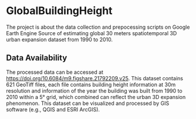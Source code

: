 # GlobalBuildingHeight
The project is about the data collection and prepocessing scripts on Google Earth Engine Source of estimating global 30 meters spatiotemporal 3D urban expansion dataset from 1990 to 2010.


## Data Availability
The processed data can be accessed at https://doi.org/10.6084/m9.figshare.21792209.v25. This dataset contains 621 GeoTiff files, each file contains building height information at 30m resolution and information of the year the building was built from 1990 to 2010 within a 5° grid, which combined can reflect the urban 3D expansion phenomenon. This dataset can be visualized and processed by GIS software (e.g., QGIS and ESRI ArcGIS).

